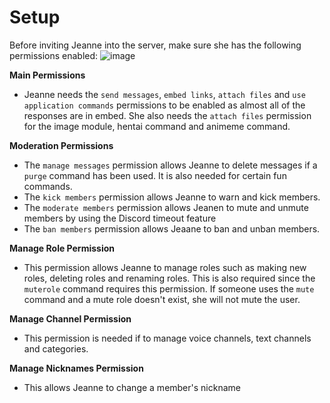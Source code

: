 # Setup

Before inviting Jeanne into the server, make sure she has the following permissions enabled:
![image](https://i.ibb.co/kcfTSRf/image.png)

**Main Permissions**

* Jeanne needs the `send messages`, `embed links`, `attach files` and `use application commands` permissions to be enabled as almost all of the responses are in embed. She also needs the `attach files` permission for the image module, hentai command and animeme command.

**Moderation Permissions**

* The `manage messages` permission allows Jeanne to delete messages if a `purge` command has been used. It is also needed for certain fun commands.
* The `kick members` permission allows Jeanne to warn and kick members.
* The `moderate members` permission allows Jeanen to mute and unmute members by using the Discord timeout feature
* The `ban members` permission allows Jeaane to ban and unban members.

**Manage Role Permission**

* This permission allows Jeanne to manage roles such as making new roles, deleting roles and renaming roles. This is also required since the `muterole` command requires this permission. If someone uses the `mute` command and a mute role doesn't exist, she will not mute the user.

**Manage Channel Permission**

* This permission is needed if to manage voice channels, text channels and categories.

**Manage Nicknames Permission**

* This allows Jeanne to change a member's nickname
